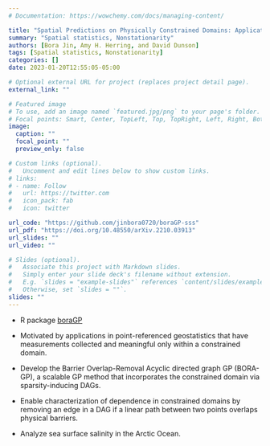 ```yaml
---
# Documentation: https://wowchemy.com/docs/managing-content/

title: "Spatial Predictions on Physically Constrained Domains: Applications to Arctic Sea Salinity Data"
summary: "Spatial statistics, Nonstationarity"
authors: [Bora Jin, Amy H. Herring, and David Dunson]
tags: [Spatial statistics, Nonstationarity]
categories: []
date: 2023-01-20T12:55:05-05:00

# Optional external URL for project (replaces project detail page).
external_link: ""

# Featured image
# To use, add an image named `featured.jpg/png` to your page's folder.
# Focal points: Smart, Center, TopLeft, Top, TopRight, Left, Right, BottomLeft, Bottom, BottomRight.
image:
  caption: ""
  focal_point: ""
  preview_only: false

# Custom links (optional).
#   Uncomment and edit lines below to show custom links.
# links:
# - name: Follow
#   url: https://twitter.com
#   icon_pack: fab
#   icon: twitter

url_code: "https://github.com/jinbora0720/boraGP-sss"
url_pdf: "https://doi.org/10.48550/arXiv.2210.03913"
url_slides: ""
url_video: ""

# Slides (optional).
#   Associate this project with Markdown slides.
#   Simply enter your slide deck's filename without extension.
#   E.g. `slides = "example-slides"` references `content/slides/example-slides.md`.
#   Otherwise, set `slides = ""`.
slides: ""
---
```


* R package [boraGP](https://github.com/jinbora0720/boraGP)

* Motivated by applications in point-referenced geostatistics that have measurements collected and meaningful only within a constrained domain.

* Develop the Barrier Overlap-Removal Acyclic directed graph GP (BORA-GP), a scalable GP method that incorporates the constrained domain via sparsity-inducing DAGs.  

* Enable characterization of dependence in constrained domains by removing an edge in a DAG if a linear path between two points overlaps physical barriers.

* Analyze sea surface salinity in the Arctic Ocean.
